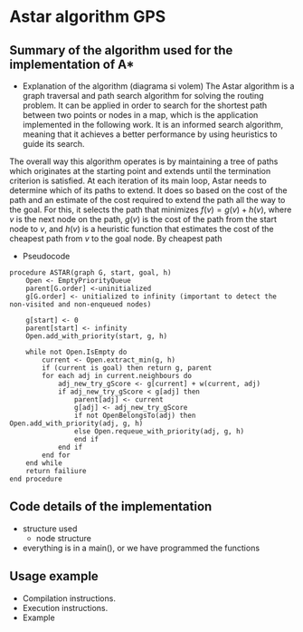 # Astar algorithm GPS

## Summary of the algorithm used for the implementation of A*
- Explanation of the algorithm (diagrama si volem)
The Astar algorithm is a graph traversal and path search algorithm for solving the routing problem. It can be applied in order to search for the shortest path between two points or nodes in a map, which is the application implemented in the following work. It is an informed search algorithm, meaning that it achieves a better performance by using heuristics to guide its search.

The overall way this algorithm operates is by maintaining a tree of paths which originates at the starting point and extends until the termination criterion is satisfied. At each iteration of its main loop, Astar needs to determine which of its paths to extend. It does so based on the cost of the path and an estimate of the cost required to extend the path all the way to the goal. For this, it selects the path that minimizes $f(v) = g(v) + h(v)$, where $v$ is the next node on the path, $g(v)$ is the cost of the path from the start node to $v$, and $h(v)$ is a heuristic function that estimates the cost of the cheapest path from $v$ to the goal node. By cheapest path 

- Pseudocode
```
procedure ASTAR(graph G, start, goal, h)
    Open <- EmptyPriorityQueue
    parent[G.order] <-uninitialized
    g[G.order] <- unitialized to infinity (important to detect the non-visited and non-enqueued nodes)

    g[start] <- 0
    parent[start] <- infinity
    Open.add_with_priority(start, g, h)

    while not Open.IsEmpty do
        current <- Open.extract_min(g, h)
        if (current is goal) then return g, parent
        for each adj in current.neighbours do
            adj_new_try_gScore <- g[current] + w(current, adj)
            if adj_new_try_gScore < g[adj] then
                parent[adj] <- current
                g[adj] <- adj_new_try_gScore
                if not OpenBelongsTo(adj) then Open.add_with_priority(adj, g, h)
                else Open.requeue_with_priority(adj, g, h)
                end if
            end if
        end for
    end while
    return failiure
end procedure
```

## Code details of the implementation
- structure used
    - node structure
- everything is in a main(), or we have programmed the functions

## Usage example
- Compilation instructions.
- Execution instructions.
- Example